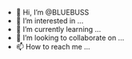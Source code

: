 - 👋 Hi, I’m @BLUEBUSS
- 👀 I’m interested in ...
- 🌱 I’m currently learning ...
- 💞️ I’m looking to collaborate on ...
- 📫 How to reach me ...

<!---
BLUEBUSS/BLUEBUSS is a ✨ special ✨ repository because its `README.md` (this file) appears on your GitHub profile.
You can click the Preview link to take a look at your changes.
--->

